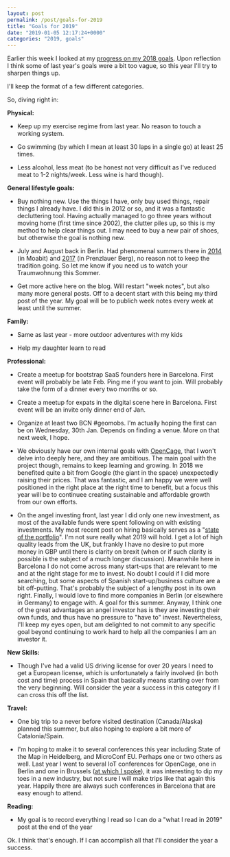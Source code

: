 ```yaml
---
layout: post
permalink: /post/goals-for-2019
title: "Goals for 2019"
date: "2019-01-05 12:17:24+0000"
categories: "2019, goals"
---
```


Earlier this week I looked at my [progress on my 2018 goals](/post/reflections-on-2018-goals). Upon reflection I think some of last year's goals were a bit too vague, so this year I'll try to sharpen things up.

I'll keep the format of a few different categories.

So, diving right in: 

**Physical:**

  *  Keep up my exercise regime from last year. No reason to touch a working
system.

  * Go swimming (by which I mean at least 30 laps in a single go) at least 25 times. 

  *  Less alcohol, less meat (to be honest not very difficult as I've reduced meat to 1-2 nights/week. Less wine is hard though).

**General lifestyle goals:**

  * Buy nothing new. Use the things I have, only buy used things, repair things I already have. I did this in 2012 or so, and it was a fantastic decluttering tool. Having actually managed to go three years without moving home (first time since 2002), the clutter piles up, so this is my method to help clear things out. I may need to buy a new pair of shoes, but otherwise the goal is nothing new. 

  * July and August back in Berlin. Had phenomenal summers there in [2014](/post/96569192005/berlin-and-bestsummerever) (in Moabit) and [2017](/post/best-summer-ever) (in Prenzlauer Berg), no reason not to keep the tradition going. So let me know if you need us to watch your Traumwohnung this Sommer.

  * Get more active here on the blog. Will restart "week notes", but also many
more general posts. Off to a decent start with this being my third post of the
year. My goal will be to publich week notes every week at least until the summer.

**Family:**

  * Same as last year - more outdoor adventures with my kids

  * Help my daughter learn to read
 

**Professional:**

  * Create a meetup for bootstrap SaaS founders here in Barcelona. First event
will probably be late Feb. Ping me if you want to join. Will probably take the form of a dinner every two months or so.

  * Create a meetup for expats in the digital scene here in Barcelona. First event will be an invite only dinner end of Jan. 

  * Organize at least two BCN #geomobs. I'm actually hoping the first can be on
Wednesday, 30th Jan. Depends on finding a venue. More on that next week, I hope. 
  * We obviously have our own internal goals with [OpenCage](https://opencagedata.com), that I won't delve into deeply here, and they are ambitious. The main goal with the project though, remains to keep learning and growing. In 2018 we benefited quite a bit from Google (the giant in the space) unexpectedly raising their prices. That was fantastic, and I am happy we were well positioned in the right place at the right time to benefit, but a focus this year will be to continuee creating sustainable and affordable growth from our own efforts. 

  * On the angel investing front, last year I did only one new investment, as most of the available funds were spent following on with existing investments. My most recent post on hiring basically serves as a "[state of the portfolio](/post/im-hiring-2018)". I'm not sure really what 2019 will hold. I get a lot of high quality leads from the UK, but frankly I have no desire to put more money in GBP until there is clarity on brexit (when or if such clarity is possible is the subject of a much longer discussion). Meanwhile here in Barcelona I do not come across many start-ups that are relevant to me and at the right stage for me to invest. No doubt I could if I did more searching, but some aspects of Spanish start-up/business culture are a bit off-putting. That's probably the subject of a lengthy post in its own right. Finally, I would love to find more companies in Berlin (or elsewhere in Germany) to engage with. A goal for this summer. Anyway, I think one of the great advantages an angel investor has is they are investing their own funds, and thus have no pressure to "have to" invest. Nevertheless, I'll keep my eyes open, but am delighted to not commit to any specific goal beyond continuing to work hard to help all the companies I am an investor it. 

**New Skills:**

  * Though I've had a valid US driving license for over 20 years I need to get a European license, which is unfortunately a fairly involved (in both cost and time) process in Spain that basically means starting over from the very beginning. Will consider the year a success in this category if I can cross this off the list. 

**Travel:**

  * One big trip to a never before visited destination (Canada/Alaska) planned this summer, but also hoping to explore a bit more of Catalonia/Spain.

  * I'm hoping to make it to several conferences this year including State of the Map in Heidelberg, and MicroConf EU. Perhaps one or two others as well. Last year I went to several IoT conferences for OpenCage, one in Berlin and one in Brussels ([at which I spoke](/post/geoiotworld-talk)), it was interesting to dip my toes in a new industry, but not sure I will make trips like that again this year. Happily there are always such conferences in Barcelona that are easy enough to attend.

**Reading:**

  * My goal is to record everything I read so I can do a "what I read in 2019" post at the end of the year


Ok. I think that's enough. If I can accomplish all that I'll consider the year
a success.

